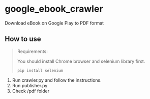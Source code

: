 # google_ebook_crawler
Download eBook on Google Play to PDF format

## How to use

> Requirements:
> 
> You should install Chrome browser and selenium library first.
> 
>     pip install selenium

1. Run crawler.py and follow the instructions.
2. Run publisher.py
3. Check /pdf folder

